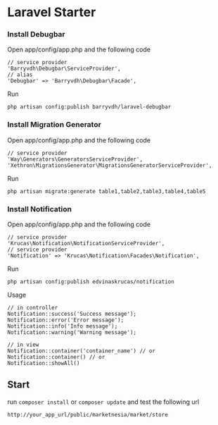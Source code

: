 Laravel Starter
==============

### Install Debugbar

Open app/config/app.php and the following code
	
	// service provider
	'Barryvdh\Debugbar\ServiceProvider',
	// alias	
	'Debugbar' => 'Barryvdh\Debugbar\Facade',
	

Run 
```	
php artisan config:publish barryvdh/laravel-debugbar
```	

### Install Migration Generator

Open app/config/app.php and the following code
	
	// service provider
	'Way\Generators\GeneratorsServiceProvider',
	'Xethron\MigrationsGenerator\MigrationsGeneratorServiceProvider',
	

Run 
```
php artisan migrate:generate table1,table2,table3,table4,table5
```
	 

### Install Notification

Open app/config/app.php and the following code
	
	// service provider
	'Krucas\Notification\NotificationServiceProvider',
	// service provider	
	'Notification' => 'Krucas\Notification\Facades\Notification',
	

Run 
```
php artisan config:publish edvinaskrucas/notification
```	 

Usage

	// in controller
	Notification::success('Success message');
	Notification::error('Error message');
	Notification::info('Info message');
	Notification::warning('Warning message');

	// in view
	Notification::container('container_name') // or
	Notification::container() // or
	Notification::showAll()


## Start

run ```composer install``` or ```composer update``` and test the following url
```
http://your_app_url/public/marketnesia/market/store
```
